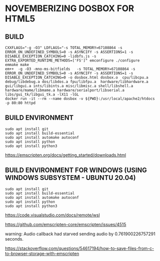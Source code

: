 __NOVEMBERIZING DOSBOX FOR HTML5__
==================================

## BUILD

```
CXXFLAGS="-g -O3" LDFLAGS="-s TOTAL_MEMORY=67108864 -s ERROR_ON_UNDEFINED_SYMBOLS=0 -s ASYNCIFY -s ASSERTIONS=1 -s DISABLE_EXCEPTION_CATCHING=0 -lidbfs.js -s EXTRA_EXPORTED_RUNTIME_METHODS=['FS']" emconfigure ./configure
emmake make
em++  -g -O3 -mno-ms-bitfields   -s TOTAL_MEMORY=67108864 -s ERROR_ON_UNDEFINED_SYMBOLS=0 -s ASYNCIFY -s ASSERTIONS=1 -s DISABLE_EXCEPTION_CATCHING=0 -o dosbox.html dosbox.o  cpu/libcpu.a debug/libdebug.a dos/libdos.a fpu/libfpu.a  hardware/libhardware.a gui/libgui.a ints/libints.a misc/libmisc.a shell/libshell.a hardware/mame/libmame.a hardware/serialport/libserial.a libs/gui_tk/libgui_tk.a -lX11 -lGL
docker run -it --rm --name dosbox -v ${PWD}:/usr/local/apache2/htdocs -p 80:80 httpd
```

## BUILD ENVIRONMENT

```
sudo apt install git
sudo apt install build-essential
sudo apt install automake autoconf
sudo apt install python
sudo apt install python3
```

https://emscripten.org/docs/getting_started/downloads.html

## BUILD ENVIRONMENT FOR WINDOWS (USING WINDOWS SUBSYSTEM - UBUNTU 20.04)

```
sudo apt install git
sudo apt install build-essential
sudo apt install automake autoconf
sudo apt install python
sudo apt install python3
```

https://code.visualstudio.com/docs/remote/wsl

https://github.com/emscripten-core/emscripten/issues/4515

warning: Audio callback had starved sending audio by 0.761900226757291 seconds.

https://stackoverflow.com/questions/54617194/how-to-save-files-from-c-to-browser-storage-with-emscripten
